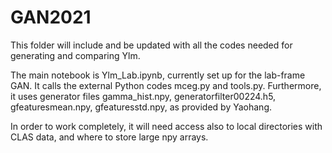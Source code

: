 # GAN2021

This folder will include and be updated with all the codes needed for generating and comparing Ylm.

The main notebook is Ylm\_Lab.ipynb, currently set up for the lab-frame GAN. It calls the external Python codes mceg.py and tools.py. Furthermore, it uses generator files gamma\_hist.npy, generatorfilter00224.h5, gfeaturesmean.npy, gfeaturesstd.npy, as provided by Yaohang.

In order to work completely, it will need access also  to local directories with CLAS data, and where to store large npy arrays.
